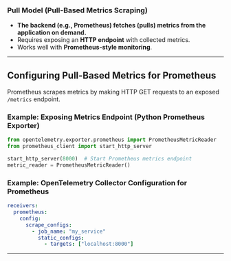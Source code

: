 
### **Pull Model (Pull-Based Metrics Scraping)**
- **The backend (e.g., Prometheus) fetches (pulls) metrics from the application on demand.**
- Requires exposing an **HTTP endpoint** with collected metrics.
- Works well with **Prometheus-style monitoring**.

---

## **Configuring Pull-Based Metrics for Prometheus**
Prometheus scrapes metrics by making HTTP GET requests to an exposed `/metrics` endpoint.

### **Example: Exposing Metrics Endpoint (Python Prometheus Exporter)**
```python
from opentelemetry.exporter.prometheus import PrometheusMetricReader
from prometheus_client import start_http_server

start_http_server(8000)  # Start Prometheus metrics endpoint
metric_reader = PrometheusMetricReader()
```

### **Example: OpenTelemetry Collector Configuration for Prometheus**
```yaml
receivers:
  prometheus:
    config:
      scrape_configs:
        - job_name: "my_service"
          static_configs:
            - targets: ["localhost:8000"]
```

---
